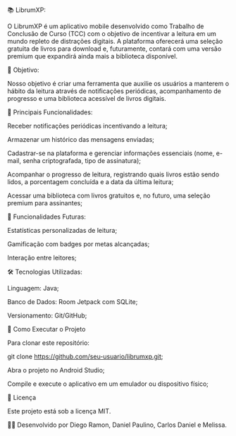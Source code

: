 📚 LibrumXP:

O LibrumXP é um aplicativo mobile desenvolvido como Trabalho de Conclusão de Curso (TCC) com o objetivo de incentivar a leitura em um mundo repleto de distrações digitais. A plataforma oferecerá uma seleção gratuita de livros para download e, futuramente, contará com uma versão premium que expandirá ainda mais a biblioteca disponível.

🌟 Objetivo:

Nosso objetivo é criar uma ferramenta que auxilie os usuários a manterem o hábito da leitura através de notificações periódicas, acompanhamento de progresso e uma biblioteca acessível de livros digitais.

📝 Principais Funcionalidades:

Receber notificações periódicas incentivando a leitura;

Armazenar um histórico das mensagens enviadas;

Cadastrar-se na plataforma e gerenciar informações essenciais (nome, e-mail, senha criptografada, tipo de assinatura);

Acompanhar o progresso de leitura, registrando quais livros estão sendo lidos, a porcentagem concluída e a data da última leitura;

Acessar uma biblioteca com livros gratuitos e, no futuro, uma seleção premium para assinantes;

🏁 Funcionalidades Futuras:

Estatísticas personalizadas de leitura;

Gamificação com badges por metas alcançadas;

Interação entre leitores;

🛠 Tecnologias Utilizadas:

Linguagem: Java;

Banco de Dados: Room Jetpack com SQLite;

Versionamento: Git/GitHub;

📍 Como Executar o Projeto

Para clonar este repositório:

git clone https://github.com/seu-usuario/librumxp.git;

Abra o projeto no Android Studio;

Compile e execute o aplicativo em um emulador ou dispositivo físico;

📄 Licença

Este projeto está sob a licença MIT.

👨‍💻 Desenvolvido por Diego Ramon, Daniel Paulino, Carlos Daniel e Melissa.

